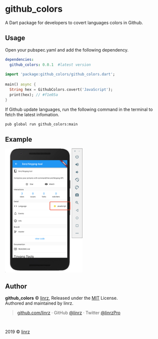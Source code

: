# github_colors

A Dart package for developers to covert languages colors in Github.

## Usage

Open your pubspec.yaml and add the following dependency.

```yaml
dependencies:
  github_colors: 0.0.1  #latest version
```

```dart
import 'package:github_colors/github_colors.dart';

main() async {
  String hex = GithubColors.covert('JavaScript');
  print(hex); // #f1e05a
}
```

If Github update languages, run the following command in the terminal to fetch the latest infomation.
```sh
pub global run github_colors:main
```

## Example
<img src="./assets/demo.png" width="50%" height="50%" />

## Author
**github_colors** © [linrz](https://github.com/linrz), Released under the [MIT](./LICENSE) License.<br>
Authored and maintained by linrz.

> [github.com/linrz](https://github.com/linrz) · GitHub [@linrz](https://github.com/linrz) · Twitter [@linrzPro](https://twitter.com/linrzPro)

<br>

2019 © [linrz](https://github.com/linrz)